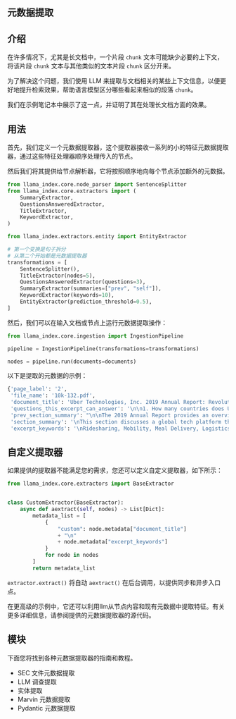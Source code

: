 ## 元数据提取

## 介绍

在许多情况下，尤其是长文档中，一个片段 `chunk` 文本可能缺少必要的上下文，将该片段 `chunk` 文本与其他类似的文本片段 `chunk` 区分开来。

为了解决这个问题，我们使用 LLM 来提取与文档相关的某些上下文信息，以便更好地提升检索效果，帮助语言模型区分哪些看起来相似的段落 `chunk`。

我们在示例笔记本中展示了这一点，并证明了其在处理长文档方面的效果。

## 用法

首先，我们定义一个元数据提取器，这个提取器接收一系列的小的特征元数据提取器，通过这些特征处理器顺序处理传入的节点。

然后我们将其提供给节点解析器，它将按照顺序地向每个节点添加额外的元数据。

``` python
from llama_index.core.node_parser import SentenceSplitter
from llama_index.core.extractors import (
    SummaryExtractor,
    QuestionsAnsweredExtractor,
    TitleExtractor,
    KeywordExtractor,
)

from llama_index.extractors.entity import EntityExtractor

# 第一个变换是句子拆分
# 从第二个开始都是元数据提取器
transformations = [
    SentenceSplitter(),
    TitleExtractor(nodes=5),
    QuestionsAnsweredExtractor(questions=3),
    SummaryExtractor(summaries=["prev", "self"]),
    KeywordExtractor(keywords=10),
    EntityExtractor(prediction_threshold=0.5),
]
``` 

然后，我们可以在输入文档或节点上运行元数据提取操作：

``` python
from llama_index.core.ingestion import IngestionPipeline

pipeline = IngestionPipeline(transformations=transformations)

nodes = pipeline.run(documents=documents)
```

以下是提取的元数据的示例：

``` python
{'page_label': '2',
 'file_name': '10k-132.pdf',
 'document_title': 'Uber Technologies, Inc. 2019 Annual Report: Revolutionizing Mobility and Logistics Across 69 Countries and 111 Million MAPCs with $65 Billion in Gross Bookings',
 'questions_this_excerpt_can_answer': '\n\n1. How many countries does Uber Technologies, Inc. operate in?\n2. What is the total number of MAPCs served by Uber Technologies, Inc.?\n3. How much gross bookings did Uber Technologies, Inc. generate in 2019?',
 'prev_section_summary': "\n\nThe 2019 Annual Report provides an overview of the key topics and entities that have been important to the organization over the past year. These include financial performance, operational highlights, customer satisfaction, employee engagement, and sustainability initiatives. It also provides an overview of the organization's strategic objectives and goals for the upcoming year.",
 'section_summary': '\nThis section discusses a global tech platform that serves multiple multi-trillion dollar markets with products leveraging core technology and infrastructure. It enables consumers and drivers to tap a button and get a ride or work. The platform has revolutionized personal mobility with ridesharing and is now leveraging its platform to redefine the massive meal delivery and logistics industries. The foundation of the platform is its massive network, leading technology, operational excellence, and product expertise.',
 'excerpt_keywords': '\nRidesharing, Mobility, Meal Delivery, Logistics, Network, Technology, Operational Excellence, Product Expertise, Point A, Point B'}
``` 

## 自定义提取器

如果提供的提取器不能满足您的需求，您还可以定义自定义提取器，如下所示：

``` python
from llama_index.core.extractors import BaseExtractor


class CustomExtractor(BaseExtractor):
    async def aextract(self, nodes) -> List[Dict]:
        metadata_list = [
            {
                "custom": node.metadata["document_title"]
                + "\n"
                + node.metadata["excerpt_keywords"]
            }
            for node in nodes
        ]
        return metadata_list
```

`extractor.extract()` 将自动 `aextract()` 在后台调用，以提供同步和异步入口点。

在更高级的示例中，它还可以利用llm从节点内容和现有元数据中提取特征。有关更多详细信息，请参阅提供的元数据提取器的源代码。

## 模块

下面您将找到各种元数据提取器的指南和教程。

* SEC 文件元数据提取
* LLM 调查提取
* 实体提取
* Marvin 元数据提取
* Pydantic 元数据提取